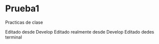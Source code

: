 # Prueba1
Practicas de clase

Editado desde Develop
Editado realmente desde Develop
Editado dedes terminal
